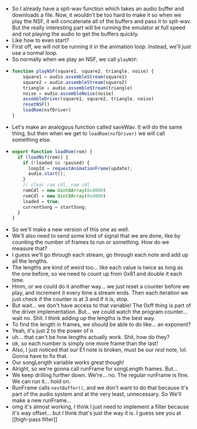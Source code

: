 - So I already have a spit-wav function which takes an audio buffer and downloads a file. Now, it wouldn't be too hard to make it so when we play the NSF, it will concatenate all of the buffers and pass it to spit-wav. But the really interesting part will be running the emulator at full speed and not playing the audio to get the buffers quickly.
- Like how to even start?
- First off, we will not be running it in the animation loop. Instead, we'll just use a normal loop.
- So normally when we play an NSF, we call `playNSF`:
- ```js
  function playNSF(square1, square2, triangle, noise) {
      square1 = audio.assembleStream(square1)
      square2 = audio.assembleStream(square2)
      triangle = audio.assembleStream(triangle)
      noise = audio.assembleNoise(noise)
      assembleDriver(square1, square2, triangle, noise)
      resetNSF()
      loadRom(nsfDriver)
  }
  ```
- Let's make an analogous function called saveWav. It will do the same thing, but then when we get to `loadRom(nsfDriver)` we will call something else.
- ```js
  export function loadRom(rom) {
    if (loadNsf(rom)) {
      if (!loaded && !paused) {
        loopId = requestAnimationFrame(update);
        audio.start();
      }
      // clear ram cdl, rom cdl
      ramCdl = new Uint8Array(0x8000)
      romCdl = new Uint8Array(0x4000)
      loaded = true;
      currentSong = startSong;
    }
  }
  ```
- So we'll make a new version of this one as well.
- We'll also need to send some kind of signal that we are done, like by counting the number of frames to run or something. How do we measure that?
- I guess we'll go through each stream, go through each note and add up all the lengths.
- The lengths are kind of weird too... like each value is twice as long as the one before, so we need to count up from 0x81 and double it each time.
- Hmm, or we could do it another way... we just reset a counter before we play, and increment it every time a stream ends. Then each iteration we just check if the counter is at 3 and if it is, stop.
- But wait... we don't have access to that variable! The 0xff thing is part of the driver implementation. But... we could watch the program counter... wait no. Shit. I think adding up the lengths is the best way.
- To find the length in frames, we should be able to do like... an exponent?
- Yeah, it's just 2 to the power of n
- uh... that can't be how lengths actually work. Shit, how do they?
- ok, so each number is simply one more frame than the last!
- Also, I just noticed that our E1 note is broken, must be our *rest* note, lol. Gonna have to fix that.
- Our songLength variable works great though!
- Alright, so we're gonna call runFrame for songLength frames. But...
- We keep drilling further down. We're... no. The regular runFrame is fine. We can run it... hold on.
- RunFrame calls `nextBuffer()`, and we don't want to do that because it's part of the audio system and at the very least, unnecessary. So We'll make a new runFrame...
- omg it's almost working, I think I just need to implement a filter because it's way offset... but I think that's just the way it is. I guess see you at [[high-pass filter]]